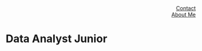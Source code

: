 <div align="right"><a href="https://mikhai37.github.io/michael-tanguy-portfolio/contact">Contact</a></div>
<div align="right"><a href="https://mikhai37.github.io/michael-tanguy-portfolio/about-me">About Me</a></div>

# Data Analyst Junior
